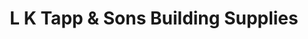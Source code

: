 ---
title: "L K Tapp & Sons Building Supplies"
url: /elizabethtown/l-k-tapp-and-sons-building-supplies/
shop: doityourself
---